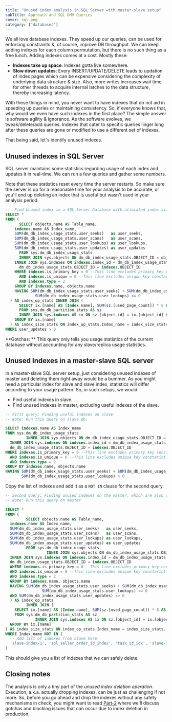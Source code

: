 ```yaml
---
title: "Unused index analysis in SQL Server with master-slave setup"
subTitle: Approach and SQL DMV Queries
cover: sql.png
category: ["databases"]
---
```



We all love database indexes. They speed up our queries, can be used for enforcing constraints &, of course, improve DB throughput. 
We can keep adding indexes for each column permutation, but there is no such thing as a free lunch. Adding indexes comes at a cost. Mostly these:
* **Indexes take up space**: Indexes gotta live somewhere. 
* **Slow down updates**: Every INSERT/UPDATE/DELETE leads to updation of index pages which can be expensive considering the complexity of underlying data structure & size. Also, more writes increases wait time for other threads to acquire internal latches to the data structure, thereby increasing latency. 

With these things in mind, you never want to have indexes that do not aid in speeding up queries or maintaining consistency. So, if everyone knows that, why would we even have such indexes in the first place? The simple answer is software agility & ignorance.
As the software evolves, we tweak/delete/add queries. Indexes that cater to specific queries linger long after these queries are gone or modified to use a different set of indexes.

That being said, let's identify unused indexes.

## Unused indexes in SQL Server
SQL server maintains some statistics regarding usage of each index and updates it in real-time. We can run a few queries and gather some numbers.

Note that these statistics reset every time the server restarts. So make sure the server is up for a reasonable time for your analysis to be accurate, or you'll end up deleting an index that is useful but wasn't used in your analysis period.

```sql
--- Find Unused index in a SQL Server Database with allocated index size
SELECT *  
FROM (  
      SELECT objects.name AS Table_name,  
    indexes.name AS Index_name,  
    SUM(dm_db_index_usage_stats.user_seeks)   as user_seeks,  
    SUM(dm_db_index_usage_stats.user_scans)   as user_scans,  
    SUM(dm_db_index_usage_stats.user_lookups) as user_lookups,  
    SUM(dm_db_index_usage_stats.user_updates) as user_updates  
      FROM sys.dm_db_index_usage_stats  
      INNER JOIN sys.objects ON dm_db_index_usage_stats.OBJECT_ID = objects.OBJECT_ID  
    INNER JOIN sys.indexes ON indexes.index_id = dm_db_index_usage_stats.index_id AND  
      dm_db_index_usage_stats.OBJECT_ID = indexes.OBJECT_ID  
    WHERE indexes.is_primary_key = 0 --This line excludes primary key constarint  
      AND indexes.is_unique = 0 --This line excludes unique key constarint  
      AND indexes.type = 2  
    GROUP BY indexes.name, objects.name  
    HAVING SUM(dm_db_index_usage_stats.user_seeks) + SUM(dm_db_index_usage_stats.user_scans) +  
             SUM(dm_db_index_usage_stats.user_lookups) <= 0  
  ) AS index_op_stats INNER JOIN (  
      SELECT ix.[name] AS [Index name], SUM(sz.[used_page_count]) * 8 AS [Index size (KB)]  
      FROM sys.dm_db_partition_stats AS sz  
      INNER JOIN sys.indexes AS ix ON sz.[object_id] = ix.[object_id] AND sz.[index_id] = ix.[index_id]  
    GROUP BY ix.[name]  
  ) AS index_size_stats ON index_op_stats.Index_name = index_size_stats.[Index name]  
WHERE user_updates > 0
```

**Gotchas: ** This query only tells you usage statistics of the current database without accounting for any slave/replica usage statistics.

## Unused Indexes in a master-slave SQL server

In a master-slave SQL server setup, just considering unused indexes of master and deleting them right away would be a bummer. As you might need a particular index for slave and slave index, statistics will differ according to your usage pattern.
So, in such setups, we would:
* Find useful indexes in slave.
* Find unused indexes in master, excluding useful indexes of the slave.

```sql
-- First query: Finding useful indexes on slave
-- Note: Run this query on slave db.

SELECT indexes.name AS Index_name
FROM sys.dm_db_index_usage_stats  
         INNER JOIN sys.objects ON dm_db_index_usage_stats.OBJECT_ID = objects.OBJECT_ID  
  INNER JOIN sys.indexes ON indexes.index_id = dm_db_index_usage_stats.index_id AND  
  dm_db_index_usage_stats.OBJECT_ID = indexes.OBJECT_ID  
WHERE indexes.is_primary_key = 0 --This line excludes primary key constarint  
  AND indexes.is_unique = 0 --This line excludes unique key constarint  
  AND indexes.type = 2  
GROUP BY indexes.name, objects.name  
HAVING SUM(dm_db_index_usage_stats.user_seeks) + SUM(dm_db_index_usage_stats.user_scans) +  
       SUM(dm_db_index_usage_stats.user_lookups) > 0
```

Copy the list of indexes and add it as a `NOT IN` clause for the second query.

```sql
-- Second query: Finding unused indexes on the master, which are also unused in slave.
-- Note: Run this query on master

SELECT *  
FROM (  
         SELECT objects.name AS Table_name,  
  indexes.name AS Index_name,  
  SUM(dm_db_index_usage_stats.user_seeks)   as user_seeks,  
  SUM(dm_db_index_usage_stats.user_scans)   as user_scans,  
  SUM(dm_db_index_usage_stats.user_lookups) as user_lookups,  
  SUM(dm_db_index_usage_stats.user_updates) as user_updates  
         FROM sys.dm_db_index_usage_stats  
                  INNER JOIN sys.objects ON dm_db_index_usage_stats.OBJECT_ID = objects.OBJECT_ID  
  INNER JOIN sys.indexes ON indexes.index_id = dm_db_index_usage_stats.index_id AND  
  dm_db_index_usage_stats.OBJECT_ID = indexes.OBJECT_ID  
  WHERE indexes.is_primary_key = 0 --This line excludes primary key constarint  
  AND indexes.is_unique = 0 --This line excludes unique key constarint  
  AND indexes.type = 2  
  GROUP BY indexes.name, objects.name  
  HAVING SUM(dm_db_index_usage_stats.user_seeks) + SUM(dm_db_index_usage_stats.user_scans) +  
                SUM(dm_db_index_usage_stats.user_lookups) <= 0  
  AND SUM(dm_db_index_usage_stats.user_updates) <> 0  
  ) AS index_op_stats  
         INNER JOIN (  
    SELECT ix.[name] AS [Index name], SUM(sz.[used_page_count]) * 8 AS [Index size (KB)]  
    FROM sys.dm_db_partition_stats AS sz  
             INNER JOIN sys.indexes AS ix ON sz.[object_id] = ix.[object_id] AND sz.[index_id] = ix.[index_id]  
  GROUP BY ix.[name]  
) AS index_size_stats ON index_op_stats.Index_name = index_size_stats.[Index name]  
WHERE Index_name NOT IN (
  -- Add list of indexes from slave here
  'slave-index-1', 'sol_seller_order_id_index', 'task_id_idx', 'slave-index-2'  
)
```
This should give you a list of indexes that we can safely delete.

## Closing notes
The analysis is only a tiny part of the *unused index deletion operation*. 
Execution, a.k.a. actually dropping indexes, can be just as challenging if not more. So, before you go ahead and drop the indexes without any safety mechanisms in check, you might want to read [Part-2](/sql-server-dropping-indexes-in-production-env/) where we'll discuss gotchas and blocking issues that can occur due to index deletion in production.
